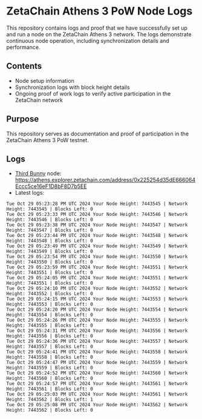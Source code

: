 # ZetaChain Athens 3 PoW Node Logs
This repository contains logs and proof that we have successfully set up and run a node on the ZetaChain Athens 3 network. The logs demonstrate continuous node operation, including synchronization details and performance.

## Contents
- Node setup information
- Synchronization logs with block height details
- Ongoing proof of work logs to verify active participation in the ZetaChain network

## Purpose
This repository serves as documentation and proof of participation in the ZetaChain Athens 3 PoW testnet.

## Logs

- [Third Bunny](https://thirdbunny.xyz/) node: https://athens.explorer.zetachain.com/address/0x225254d35dE666064Eccc5ce16eF1D8bF8D7b5EE
- Latest logs:
```
Tue Oct 29 05:23:28 PM UTC 2024 Your Node Height: 7443545 | Network Height: 7443545 | Blocks Left: 0
Tue Oct 29 05:23:33 PM UTC 2024 Your Node Height: 7443546 | Network Height: 7443546 | Blocks Left: 0
Tue Oct 29 05:23:38 PM UTC 2024 Your Node Height: 7443547 | Network Height: 7443547 | Blocks Left: 0
Tue Oct 29 05:23:44 PM UTC 2024 Your Node Height: 7443548 | Network Height: 7443548 | Blocks Left: 0
Tue Oct 29 05:23:49 PM UTC 2024 Your Node Height: 7443549 | Network Height: 7443549 | Blocks Left: 0
Tue Oct 29 05:23:54 PM UTC 2024 Your Node Height: 7443550 | Network Height: 7443550 | Blocks Left: 0
Tue Oct 29 05:23:59 PM UTC 2024 Your Node Height: 7443551 | Network Height: 7443551 | Blocks Left: 0
Tue Oct 29 05:24:05 PM UTC 2024 Your Node Height: 7443551 | Network Height: 7443551 | Blocks Left: 0
Tue Oct 29 05:24:10 PM UTC 2024 Your Node Height: 7443552 | Network Height: 7443552 | Blocks Left: 0
Tue Oct 29 05:24:15 PM UTC 2024 Your Node Height: 7443553 | Network Height: 7443553 | Blocks Left: 0
Tue Oct 29 05:24:20 PM UTC 2024 Your Node Height: 7443554 | Network Height: 7443554 | Blocks Left: 0
Tue Oct 29 05:24:26 PM UTC 2024 Your Node Height: 7443555 | Network Height: 7443555 | Blocks Left: 0
Tue Oct 29 05:24:31 PM UTC 2024 Your Node Height: 7443556 | Network Height: 7443556 | Blocks Left: 0
Tue Oct 29 05:24:36 PM UTC 2024 Your Node Height: 7443557 | Network Height: 7443557 | Blocks Left: 0
Tue Oct 29 05:24:41 PM UTC 2024 Your Node Height: 7443558 | Network Height: 7443558 | Blocks Left: 0
Tue Oct 29 05:24:47 PM UTC 2024 Your Node Height: 7443559 | Network Height: 7443559 | Blocks Left: 0
Tue Oct 29 05:24:52 PM UTC 2024 Your Node Height: 7443560 | Network Height: 7443560 | Blocks Left: 0
Tue Oct 29 05:24:57 PM UTC 2024 Your Node Height: 7443561 | Network Height: 7443561 | Blocks Left: 0
Tue Oct 29 05:25:03 PM UTC 2024 Your Node Height: 7443561 | Network Height: 7443562 | Blocks Left: 1
Tue Oct 29 05:25:08 PM UTC 2024 Your Node Height: 7443562 | Network Height: 7443562 | Blocks Left: 0
```
